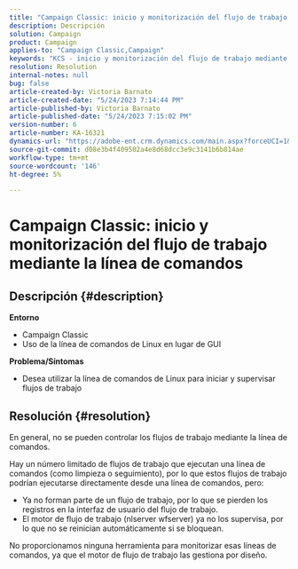 ```yaml
---
title: "Campaign Classic: inicio y monitorización del flujo de trabajo mediante la línea de comandos"
description: Descripción
solution: Campaign
product: Campaign
applies-to: "Campaign Classic,Campaign"
keywords: "KCS - inicio y monitorización del flujo de trabajo mediante la línea de comandos"
resolution: Resolution
internal-notes: null
bug: false
article-created-by: Victoria Barnato
article-created-date: "5/24/2023 7:14:44 PM"
article-published-by: Victoria Barnato
article-published-date: "5/24/2023 7:15:02 PM"
version-number: 6
article-number: KA-16321
dynamics-url: "https://adobe-ent.crm.dynamics.com/main.aspx?forceUCI=1&pagetype=entityrecord&etn=knowledgearticle&id=79b3a63a-67fa-ed11-8849-6045bd006b3d"
source-git-commit: d08e3b4f409502a4e8d68dcc3e9c3141b6b814ae
workflow-type: tm+mt
source-wordcount: '146'
ht-degree: 5%

---
```


# Campaign Classic: inicio y monitorización del flujo de trabajo mediante la línea de comandos

## Descripción {#description}

<b>Entorno</b>
- Campaign Classic
- Uso de la línea de comandos de Linux en lugar de GUI

<b>Problema/Síntomas</b>
- Desea utilizar la línea de comandos de Linux para iniciar y supervisar flujos de trabajo



## Resolución {#resolution}


En general, no se pueden controlar los flujos de trabajo mediante la línea de comandos.

Hay un número limitado de flujos de trabajo que ejecutan una línea de comandos (como limpieza o seguimiento), por lo que estos flujos de trabajo podrían ejecutarse directamente desde una línea de comandos, pero:

- Ya no forman parte de un flujo de trabajo, por lo que se pierden los registros en la interfaz de usuario del flujo de trabajo.
- El motor de flujo de trabajo (nlserver wfserver) ya no los supervisa, por lo que no se reinician automáticamente si se bloquean.


No proporcionamos ninguna herramienta para monitorizar esas líneas de comandos, ya que el motor de flujo de trabajo las gestiona por diseño.
